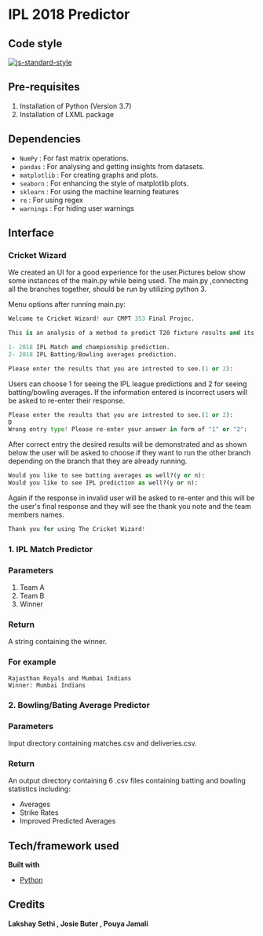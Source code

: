# IPL 2018 Predictor


## Code style
[![js-standard-style](https://img.shields.io/badge/code%20style-standard-brightgreen.svg?style=flat)](https://github.com/feross/standard)
 
## Pre-requisites 
1. Installation of Python (Version 3.7) 
2. Installation of LXML package

## Dependencies
* `NumPy` : For fast matrix operations.
* `pandas` : For analysing and getting insights from datasets.
* `matplotlib` : For creating graphs and plots.
* `seaborn` : For enhancing the style of matplotlib plots.
* `sklearn` : For using the machine learning features
* `re` : For using regex  
* `warnings` : For hiding user warnings
 
## Interface 

### Cricket Wizard 

We created an UI for a good experience for the user.Pictures below show some instances of the main.py while being used. The main.py ,connecting all the branches together, should be run by utilizing python 3.

Menu options after running main.py:

```Python
Welcome to Cricket Wizard! our CMPT 353 Final Projec.

This is an analysis of a method to predict T20 fixture results and its batting/bowling averages:

1- 2018 IPL Match and championship prediction.
2- 2018 IPL Batting/Bowling averages prediction.

Please enter the results that you are intrested to see.(1 or 2):

```
Users can choose 1 for seeing the IPL league predictions and 2 for seeing batting/bowling averages. If the information entered is incorrect users will be asked to  re-enter their response.

```Python
Please enter the results that you are intrested to see.(1 or 2):
D
Wrong entry type! Please re-enter your answer in form of "1" or "2":
```

After correct entry the desired results will be demonstrated and as shown below the user will be asked to choose if they want to run the other branch depending on the branch that they are already running.

```Python
Would you like to see batting averages as well?(y or n):
Would you like to see IPL prediction as well?(y or n):
```

Again if the response in invalid user will be asked to re-enter and this will be the user's final response and they will see the thank you note and the team members names.

```Python
Thank you for using The Cricket Wizard!
```	
	
### 1. IPL Match Predictor

### Parameters

1. Team A
2. Team B
3. Winner

### Return 

A string containing the winner.

### For example 

```
Rajasthan Royals and Mumbai Indians
Winner: Mumbai Indians
```

 
### 2. Bowling/Bating Average Predictor

### Parameters

Input directory containing matches.csv and deliveries.csv. 

### Return 

An output directory containing 6 .csv files containing batting and bowling statistics including: 
* Averages
* Strike Rates
* Improved Predicted Averages 

## Tech/framework used
<b>Built with</b>
- [Python](https://www.python.org/)

## Credits
**Lakshay Sethi , Josie Buter , Pouya Jamali**
